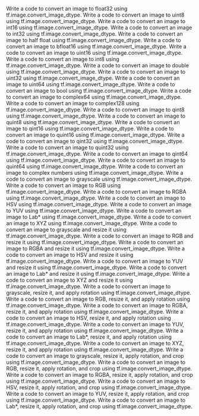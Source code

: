 Write a code to convert an image to float32 using tf.image.convert_image_dtype.
Write a code to convert an image to uint8 using tf.image.convert_image_dtype.
Write a code to convert an image to int16 using tf.image.convert_image_dtype.
Write a code to convert an image to int32 using tf.image.convert_image_dtype.
Write a code to convert an image to half float using tf.image.convert_image_dtype.
Write a code to convert an image to bfloat16 using tf.image.convert_image_dtype.
Write a code to convert an image to uint16 using tf.image.convert_image_dtype.
Write a code to convert an image to int8 using tf.image.convert_image_dtype.
Write a code to convert an image to double using tf.image.convert_image_dtype.
Write a code to convert an image to uint32 using tf.image.convert_image_dtype.
Write a code to convert an image to uint64 using tf.image.convert_image_dtype.
Write a code to convert an image to bool using tf.image.convert_image_dtype.
Write a code to convert an image to complex64 using tf.image.convert_image_dtype.
Write a code to convert an image to complex128 using tf.image.convert_image_dtype.
Write a code to convert an image to qint8 using tf.image.convert_image_dtype.
Write a code to convert an image to quint8 using tf.image.convert_image_dtype.
Write a code to convert an image to qint16 using tf.image.convert_image_dtype.
Write a code to convert an image to quint16 using tf.image.convert_image_dtype.
Write a code to convert an image to qint32 using tf.image.convert_image_dtype.
Write a code to convert an image to quint32 using tf.image.convert_image_dtype.
Write a code to convert an image to qint64 using tf.image.convert_image_dtype.
Write a code to convert an image to quint64 using tf.image.convert_image_dtype.
Write a code to convert an image to complex numbers using tf.image.convert_image_dtype.
Write a code to convert an image to grayscale using tf.image.convert_image_dtype.
Write a code to convert an image to RGB using tf.image.convert_image_dtype.
Write a code to convert an image to RGBA using tf.image.convert_image_dtype.
Write a code to convert an image to HSV using tf.image.convert_image_dtype.
Write a code to convert an image to YUV using tf.image.convert_image_dtype.
Write a code to convert an image to Lab* using tf.image.convert_image_dtype.
Write a code to convert an image to XYZ using tf.image.convert_image_dtype.
Write a code to convert an image to grayscale and resize it using tf.image.convert_image_dtype.
Write a code to convert an image to RGB and resize it using tf.image.convert_image_dtype.
Write a code to convert an image to RGBA and resize it using tf.image.convert_image_dtype.
Write a code to convert an image to HSV and resize it using tf.image.convert_image_dtype.
Write a code to convert an image to YUV and resize it using tf.image.convert_image_dtype.
Write a code to convert an image to Lab* and resize it using tf.image.convert_image_dtype.
Write a code to convert an image to XYZ and resize it using tf.image.convert_image_dtype.
Write a code to convert an image to grayscale, resize it, and apply rotation using tf.image.convert_image_dtype.
Write a code to convert an image to RGB, resize it, and apply rotation using tf.image.convert_image_dtype.
Write a code to convert an image to RGBA, resize it, and apply rotation using tf.image.convert_image_dtype.
Write a code to convert an image to HSV, resize it, and apply rotation using tf.image.convert_image_dtype.
Write a code to convert an image to YUV, resize it, and apply rotation using tf.image.convert_image_dtype.
Write a code to convert an image to Lab*, resize it, and apply rotation using tf.image.convert_image_dtype.
Write a code to convert an image to XYZ, resize it, and apply rotation using tf.image.convert_image_dtype.
Write a code to convert an image to grayscale, resize it, apply rotation, and crop using tf.image.convert_image_dtype.
Write a code to convert an image to RGB, resize it, apply rotation, and crop using tf.image.convert_image_dtype.
Write a code to convert an image to RGBA, resize it, apply rotation, and crop using tf.image.convert_image_dtype.
Write a code to convert an image to HSV, resize it, apply rotation, and crop using tf.image.convert_image_dtype.
Write a code to convert an image to YUV, resize it, apply rotation, and crop using tf.image.convert_image_dtype.
Write a code to convert an image to Lab*, resize it, apply rotation, and crop using tf.image.convert_image_dtype.